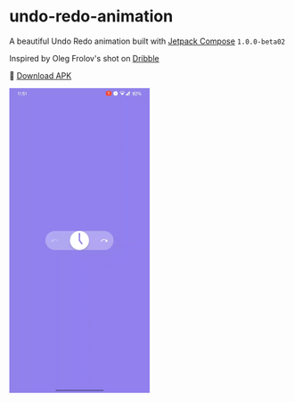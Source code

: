 # undo-redo-animation
A beautiful Undo Redo animation built with [Jetpack Compose](https://developer.android.com/jetpack/compose) `1.0.0-beta02`

Inspired by Oleg Frolov's shot on [Dribble](https://dribbble.com/shots/15334767-Undo-Redo-Button)

:rocket: [Download APK](https://github.com/manueldidonna/undo-redo-animation/releases/tag/v1.0.0)

<img width="50%" src="art/animation.gif?raw=true">
